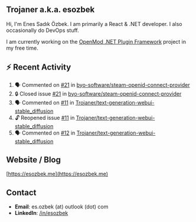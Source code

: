 ##  Trojaner a.k.a. esozbek
Hi, I'm Enes Sadık Özbek. I am primarily a React & .NET developer. I also occasionally do DevOps stuff.

I am currently working on the [OpenMod .NET Plugin Framework](https://github.com/openmod/openmod) project in my free time. 

## :zap: Recent Activity

<!--START_SECTION:activity-->
1. 🗣 Commented on [#21](https://github.com/byo-software/steam-openid-connect-provider/issues/21#issuecomment-1876059476) in [byo-software/steam-openid-connect-provider](https://github.com/byo-software/steam-openid-connect-provider)
2. 🔒 Closed issue [#21](https://github.com/byo-software/steam-openid-connect-provider/issues/21) in [byo-software/steam-openid-connect-provider](https://github.com/byo-software/steam-openid-connect-provider)
3. 🗣 Commented on [#11](https://github.com/Trojaner/text-generation-webui-stable_diffusion/issues/11#issuecomment-1876037354) in [Trojaner/text-generation-webui-stable_diffusion](https://github.com/Trojaner/text-generation-webui-stable_diffusion)
4. 🔓 Reopened issue [#11](https://github.com/Trojaner/text-generation-webui-stable_diffusion/issues/11) in [Trojaner/text-generation-webui-stable_diffusion](https://github.com/Trojaner/text-generation-webui-stable_diffusion)
5. 🗣 Commented on [#12](https://github.com/Trojaner/text-generation-webui-stable_diffusion/issues/12#issuecomment-1876032232) in [Trojaner/text-generation-webui-stable_diffusion](https://github.com/Trojaner/text-generation-webui-stable_diffusion)
<!--END_SECTION:activity-->

## Website / Blog
[https://esozbek.me](https://esozbek.me)

## Contact
- **Email**: es.ozbek (at) outlook (dot) com
- **LinkedIn**: [/in/esozbek](https://linkedin.com/in/esozbek)
